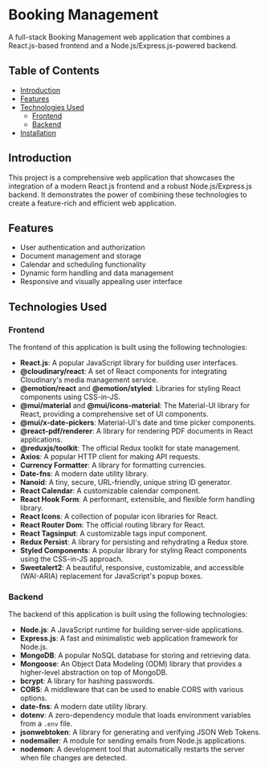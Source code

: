 # Booking Management

A full-stack Booking Management web application that combines a React.js-based frontend and a Node.js/Express.js-powered backend.

## Table of Contents

- [Introduction](#introduction)
- [Features](#features)
- [Technologies Used](#technologies-used)
  - [Frontend](#frontend)
  - [Backend](#backend)
- [Installation](#installation)

## Introduction

This project is a comprehensive web application that showcases the integration of a modern React.js frontend and a robust Node.js/Express.js backend. It demonstrates the power of combining these technologies to create a feature-rich and efficient web application.

## Features

- User authentication and authorization
- Document management and storage
- Calendar and scheduling functionality
- Dynamic form handling and data management
- Responsive and visually appealing user interface

## Technologies Used

### Frontend

The frontend of this application is built using the following technologies:

- **React.js**: A popular JavaScript library for building user interfaces.
- **@cloudinary/react**: A set of React components for integrating Cloudinary's media management service.
- **@emotion/react** and **@emotion/styled**: Libraries for styling React components using CSS-in-JS.
- **@mui/material** and **@mui/icons-material**: The Material-UI library for React, providing a comprehensive set of UI components.
- **@mui/x-date-pickers**: Material-UI's date and time picker components.
- **@react-pdf/renderer**: A library for rendering PDF documents in React applications.
- **@reduxjs/toolkit**: The official Redux toolkit for state management.
- **Axios**: A popular HTTP client for making API requests.
- **Currency Formatter**: A library for formatting currencies.
- **Date-fns**: A modern date utility library.
- **Nanoid**: A tiny, secure, URL-friendly, unique string ID generator.
- **React Calendar**: A customizable calendar component.
- **React Hook Form**: A performant, extensible, and flexible form handling library.
- **React Icons**: A collection of popular icon libraries for React.
- **React Router Dom**: The official routing library for React.
- **React Tagsinput**: A customizable tags input component.
- **Redux Persist**: A library for persisting and rehydrating a Redux store.
- **Styled Components**: A popular library for styling React components using the CSS-in-JS approach.
- **Sweetalert2**: A beautiful, responsive, customizable, and accessible (WAI-ARIA) replacement for JavaScript's popup boxes.

### Backend

The backend of this application is built using the following technologies:

- **Node.js**: A JavaScript runtime for building server-side applications.
- **Express.js**: A fast and minimalistic web application framework for Node.js.
- **MongoDB**: A popular NoSQL database for storing and retrieving data.
- **Mongoose**: An Object Data Modeling (ODM) library that provides a higher-level abstraction on top of MongoDB.
- **bcrypt**: A library for hashing passwords.
- **CORS**: A middleware that can be used to enable CORS with various options.
- **date-fns**: A modern date utility library.
- **dotenv**: A zero-dependency module that loads environment variables from a `.env` file.
- **jsonwebtoken**: A library for generating and verifying JSON Web Tokens.
- **nodemailer**: A module for sending emails from Node.js applications.
- **nodemon**: A development tool that automatically restarts the server when file changes are detected.
